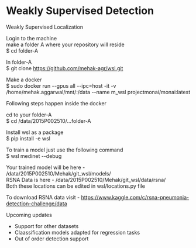 # Weakly Supervised Detection
Weakly Supervised Localization

Login to the machine  
make a folder A where your repository will reside  
$ cd folder-A  
  
In folder-A  
$ git clone https://github.com/mehak-agr/wsl.git  

Make a docker  
$ sudo docker run --gpus all --ipc=host -it -v /home/mehak.aggarwal/mnt/:/data --name m_wsl projectmonai/monai:latest  

Following steps happen inside the docker  

cd to your folder-A   
$ cd /data/2015P002510/...folder-A  

Install wsl as a package  
$ pip install -e wsl  

To train a model just use the following command  
$ wsl medinet --debug  

Your trained model will be here - /data/2015P002510/Mehak/git_wsl/models/  
RSNA Data is here - /data/2015P002510/Mehak/git_wsl/data/rsna/  
Both these locations can be edited in wsl/locations.py file  

To download RSNA data visit - https://www.kaggle.com/c/rsna-pneumonia-detection-challenge/data  

Upcoming updates
- Support for other datasets
- Claassification models adapted for regression tasks
- Out of order detection support
